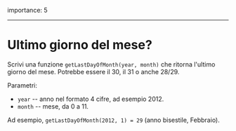 importance: 5

---

# Ultimo giorno del mese?

Scrivi una funzione `getLastDayOfMonth(year, month)` che ritorna l'ultimo giorno del mese. Potrebbe essere il 30, il 31 o anche 28/29.

Parametri:

- `year` -- anno nel formato 4 cifre, ad esempio 2012.
- `month` -- mese, da 0 a 11.

Ad esempio, `getLastDayOfMonth(2012, 1) = 29` (anno bisestile, Febbraio).
